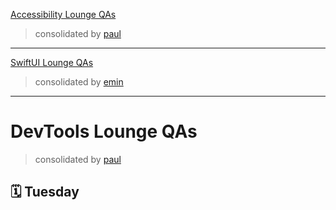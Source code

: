 [Accessibility Lounge QAs](https://roblack.github.io/WWDC21Lounges/a11y/)
> consolidated by [paul](https://twitter.com/squarefrog)

---

[SwiftUI Lounge QAs](https://roblack.github.io/WWDC21Lounges/)
> consolidated by [emin](https://twitter.com/emin_roblack)

---

# DevTools Lounge QAs
> consolidated by [paul](https://twitter.com/squarefrog)

## 🗓 Tuesday